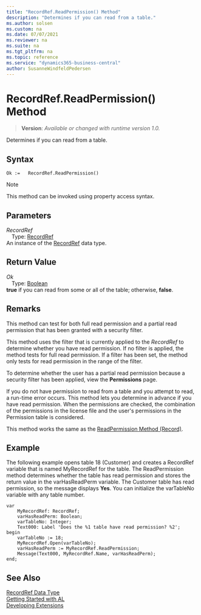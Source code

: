 ```yaml
---
title: "RecordRef.ReadPermission() Method"
description: "Determines if you can read from a table."
ms.author: solsen
ms.custom: na
ms.date: 07/07/2021
ms.reviewer: na
ms.suite: na
ms.tgt_pltfrm: na
ms.topic: reference
ms.service: "dynamics365-business-central"
author: SusanneWindfeldPedersen
---
```

[//]: # (START>DO_NOT_EDIT)
[//]: # (IMPORTANT:Do not edit any of the content between here and the END>DO_NOT_EDIT.)
[//]: # (Any modifications should be made in the .xml files in the ModernDev repo.)
# RecordRef.ReadPermission() Method
> **Version**: _Available or changed with runtime version 1.0._

Determines if you can read from a table.


## Syntax
```AL
Ok :=   RecordRef.ReadPermission()
```
> [!NOTE]
> This method can be invoked using property access syntax.

## Parameters
*RecordRef*  
&emsp;Type: [RecordRef](recordref-data-type.md)  
An instance of the [RecordRef](recordref-data-type.md) data type.  

## Return Value
*Ok*  
&emsp;Type: [Boolean](../boolean/boolean-data-type.md)  
**true** if you can read from some or all of the table; otherwise, **false**.


[//]: # (IMPORTANT: END>DO_NOT_EDIT)

## Remarks  
 This method can test for both full read permission and a partial read permission that has been granted with a security filter.  
  
 This method uses the filter that is currently applied to the *RecordRef* to determine whether you have read permission. If no filter is applied, the method tests for full read permission. If a filter has been set, the method only tests for read permission in the range of the filter.  
  
 To determine whether the user has a partial read permission because a security filter has been applied, view the **Permissions** page. <!-- Links For more information, see [How to: Set Security Filters](How-to-Set-Security-Filters.md). -->  
  
 If you do not have permission to read from a table and you attempt to read, a run-time error occurs. This method lets you determine in advance if you have read permission. When the permissions are checked, the combination of the permissions in the license file and the user's permissions in the Permission table is considered.  
  
 This method works the same as the [ReadPermission Method \(Record\)](../record/record-readpermission-method.md).  
  
## Example  
 The following example opens table 18 \(Customer\) and creates a RecordRef variable that is named MyRecordRef for the table. The ReadPermission method determines whether the table has read permission and stores the return value in the varHasReadPerm variable. The Customer table has read permission, so the message displays **Yes**. You can initialize the varTableNo variable with any table number. 
  
```al
var
    MyRecordRef: RecordRef;
    varHasReadPerm: Boolean;
    varTableNo: Integer;
    Text000: Label 'Does the %1 table have read permission? %2'; 
begin      
    varTableNo := 18;  
    MyRecordRef.Open(varTableNo);  
    varHasReadPerm := MyRecordRef.ReadPermission;  
    Message(Text000, MyRecordRef.Name, varHasReadPerm);  
end;
```  
  

## See Also
[RecordRef Data Type](recordref-data-type.md)  
[Getting Started with AL](../../devenv-get-started.md)  
[Developing Extensions](../../devenv-dev-overview.md)